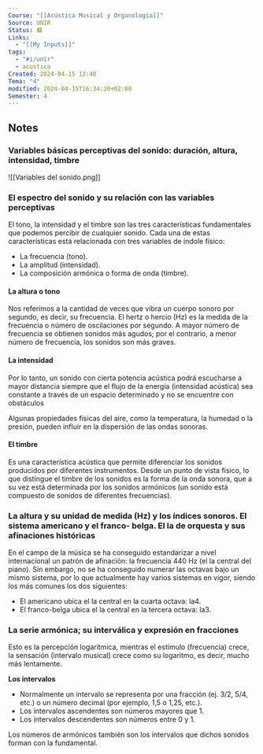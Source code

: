 ```yaml
---
Course: "[[Acústica Musical y Organología]]"
Source: UNIR
Status: 🟥
Links:
  - "[[My Inputs]]"
tags:
  - "#i/unir"
  - acustica
Created: 2024-04-15 12:40
Tema: "4"
modified: 2024-04-15T16:34:30+02:00
Semester: 4
---
```


## Notes

### Variables básicas perceptivas del sonido: duración, altura, intensidad, timbre

![[Variables del sonido.png]]

### El espectro del sonido y su relación con las variables perceptivas

El tono, la intensidad y el timbre son las tres características fundamentales que podemos percibir de cualquier sonido. Cada una de estas características está relacionada con tres variables de índole físico:

- La frecuencia (tono).
- La amplitud (intensidad).
- La composición armónica o forma de onda (timbre).

#### La altura o tono

Nos referimos a la cantidad de veces que vibra un cuerpo sonoro por segundo, es decir, su frecuencia. El hertz o hercio (Hz) es la medida de la frecuencia o número de oscilaciones por segundo. A mayor número de frecuencia se obtienen sonidos más agudos; por el contrario, a menor número de frecuencia, los sonidos son más graves.

#### La intensidad

Por lo tanto, un sonido con cierta potencia acústica podrá escucharse a mayor distancia siempre que el flujo de la energía (intensidad acústica) sea constante a través de un espacio determinado y no se encuentre con obstáculos

Algunas propiedades físicas del aire, como la temperatura, la humedad o la presión, pueden influir en la dispersión de las ondas sonoras.

#### El timbre

Es una característica acústica que permite diferenciar los sonidos producidos por diferentes instrumentos. Desde un punto de vista físico, lo que distingue el timbre de los sonidos es la forma de la onda sonora, que a su vez está determinada por los sonidos armónicos (un sonido está compuesto de sonidos de diferentes frecuencias).


### La altura y su unidad de medida (Hz) y los índices sonoros. El sistema americano y el franco- belga. El la de orquesta y sus afinaciones históricas

En el campo de la música se ha conseguido estandarizar a nivel internacional un patrón de afinación: la frecuencia 440 Hz (el la central del piano). Sin embargo, no se ha conseguido numerar las octavas bajo un mismo sistema, por lo que actualmente hay varios sistemas en vigor, siendo los más comunes los dos siguientes:

- El americano ubica el la central en la cuarta octava: la4.
- El franco-belga ubica el la central en la tercera octava: la3.

### La serie armónica; su interválica y expresión en fracciones

Esto es la percepción logarítmica, mientras el estímulo (frecuencia) crece, la sensación (intervalo musical) crece como su logaritmo, es decir, mucho más lentamente.

**Los intervalos**
- Normalmente un intervalo se representa por una fracción (ej. 3/2, 5/4, etc.) o un número decimal (por ejemplo, 1,5 o 1,25, etc.).
- Los intervalos ascendentes son números mayores que 1.
- Los intervalos descendentes son números entre 0 y 1.

Los números de armónicos también son los intervalos que dichos sonidos forman con la fundamental.




